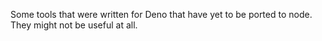 Some tools that were written for Deno that have yet to be ported to node. They might not be useful at all.
